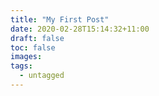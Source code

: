 ```yaml
---
title: "My First Post"
date: 2020-02-28T15:14:32+11:00
draft: false
toc: false
images:
tags: 
  - untagged
---
```


